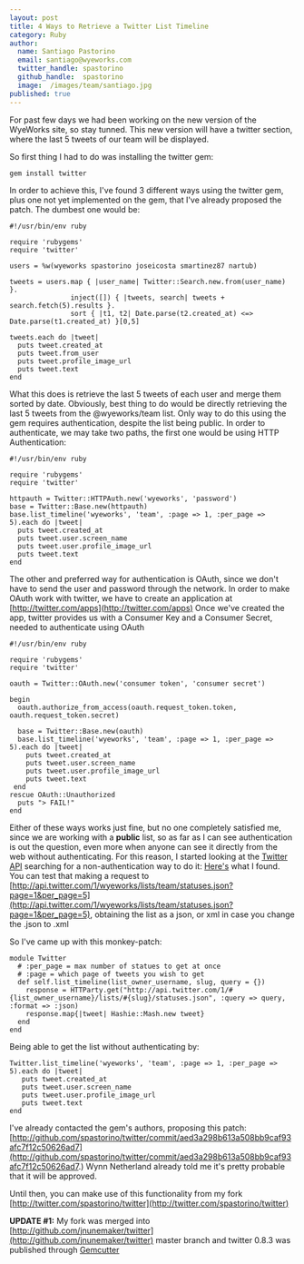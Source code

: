 ```yaml
---
layout: post
title: 4 Ways to Retrieve a Twitter List Timeline
category: Ruby
author:
  name: Santiago Pastorino
  email: santiago@wyeworks.com
  twitter_handle: spastorino
  github_handle:  spastorino
  image:  /images/team/santiago.jpg
published: true
---
```

For past few days we had been working on the new version of the WyeWorks site, so stay tunned.
This new version will have a twitter section, where the last 5 tweets of our team will be displayed.

So first thing I had to do was installing the twitter gem:
<pre><code>gem install twitter</code></pre>

In order to achieve this, I've found 3 different ways using the twitter gem, plus one not yet implemented on the gem, that I've already proposed the patch.
The dumbest one would be:

<pre><code class="ruby">#!/usr/bin/env ruby

require 'rubygems'
require 'twitter'

users = %w(wyeworks spastorino joseicosta smartinez87 nartub)

tweets = users.map { |user_name| Twitter::Search.new.from(user_name) }.
               inject([]) { |tweets, search| tweets + search.fetch(5).results }.
               sort { |t1, t2| Date.parse(t2.created_at) <=> Date.parse(t1.created_at) }[0,5]

tweets.each do |tweet|
  puts tweet.created_at
  puts tweet.from_user
  puts tweet.profile_image_url
  puts tweet.text
end</code></pre>

What this does is retrieve the last 5 tweets of each user and merge them sorted by date.
Obviously, best thing to do would be directly retrieving the last 5 tweets from the @wyeworks/team list.
Only way to do this using the gem requires authentication, despite the list being public.
In order to authenticate, we may take two paths, the first one would be using HTTP Authentication:

<pre><code class="ruby">#!/usr/bin/env ruby

require 'rubygems'
require 'twitter'

httpauth = Twitter::HTTPAuth.new('wyeworks', 'password')
base = Twitter::Base.new(httpauth)
base.list_timeline('wyeworks', 'team', :page => 1, :per_page => 5).each do |tweet|
  puts tweet.created_at
  puts tweet.user.screen_name
  puts tweet.user.profile_image_url
  puts tweet.text
end</code></pre>

The other and preferred way for authentication is OAuth, since we don't have to send the user and password through the network.
In order to make OAuth work with twitter, we have to create an application at [http://twitter.com/apps](http://twitter.com/apps)
Once we've created the app, twitter provides us with a Consumer Key and a Consumer Secret, needed to authenticate using OAuth

<pre><code class="ruby">#!/usr/bin/env ruby

require 'rubygems'
require 'twitter'

oauth = Twitter::OAuth.new('consumer token', 'consumer secret')

begin
  oauth.authorize_from_access(oauth.request_token.token, oauth.request_token.secret)

  base = Twitter::Base.new(oauth)
  base.list_timeline('wyeworks', 'team', :page => 1, :per_page => 5).each do |tweet|
    puts tweet.created_at
    puts tweet.user.screen_name
    puts tweet.user.profile_image_url
    puts tweet.text
 end
rescue OAuth::Unauthorized
  puts "> FAIL!"
end</code></pre>

Either of these ways works just fine, but no one completely satisfied me, since we are working with a **public** list, so as far as I can see authentication is out the question, even more when anyone can see it directly from the web without authenticating.
For this reason, I started looking at the [Twitter API](http://apiwiki.twitter.com) searching for a non-authentication way to do it: [Here's](http://apiwiki.twitter.com/Twitter-REST-API-Method:-GET-list-statuses) what I found.
You can test that making a request to [http://api.twitter.com/1/wyeworks/lists/team/statuses.json?page=1&per_page=5](http://api.twitter.com/1/wyeworks/lists/team/statuses.json?page=1&per_page=5), obtaining the list as a json, or xml in case you change the .json to .xml

So I've came up with this monkey-patch:

<pre><code class="ruby">module Twitter
  # :per_page = max number of statues to get at once
  # :page = which page of tweets you wish to get
  def self.list_timeline(list_owner_username, slug, query = {})
    response = HTTParty.get("http://api.twitter.com/1/#{list_owner_username}/lists/#{slug}/statuses.json", :query => query, :format => :json)
    response.map{|tweet| Hashie::Mash.new tweet}
  end
end</code></pre>

Being able to get the list without authenticating by:

<pre><code class="ruby">Twitter.list_timeline('wyeworks', 'team', :page => 1, :per_page => 5).each do |tweet|
   puts tweet.created_at
   puts tweet.user.screen_name
   puts tweet.user.profile_image_url
   puts tweet.text
end</code></pre>

I've already contacted the gem's authors, proposing this patch: [http://github.com/spastorino/twitter/commit/aed3a298b613a508bb9caf93afc7f12c50626ad7](http://github.com/spastorino/twitter/commit/aed3a298b613a508bb9caf93afc7f12c50626ad7.) Wynn Netherland already told me it's pretty probable that it will be approved.

Until then, you can make use of this functionality from my fork [http://twitter.com/spastorino/twitter](http://twitter.com/spastorino/twitter)

**UPDATE #1:** My fork was merged into [http://github.com/jnunemaker/twitter](http://github.com/jnunemaker/twitter) master branch and twitter 0.8.3 was published through [Gemcutter](http://gemcutter.org/gems/twitter</code></pre>)
